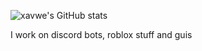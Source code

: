 ![xavwe's GitHub stats](https://github-readme-stats.vercel.app/api?username=xacvwe&show_icons=true&theme=dark)

I work on discord bots, roblox stuff and guis
